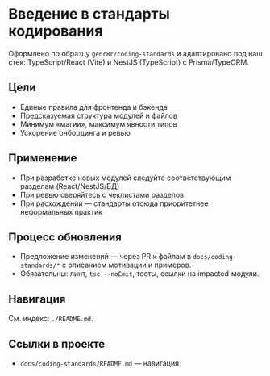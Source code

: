 # Введение в стандарты кодирования

Оформлено по образцу `genr8r/coding-standards` и адаптировано под наш стек: TypeScript/React (Vite) и NestJS (TypeScript) с Prisma/TypeORM.

## Цели
- Единые правила для фронтенда и бэкенда
- Предсказуемая структура модулей и файлов
- Минимум «магии», максимум явности типов
- Ускорение онбординга и ревью

## Применение
- При разработке новых модулей следуйте соответствующим разделам (React/NestJS/БД)
- При ревью сверяйтесь с чеклистами разделов
- При расхождении — стандарты отсюда приоритетнее неформальных практик

## Процесс обновления
- Предложение изменений — через PR к файлам в `docs/coding-standards/*` с описанием мотивации и примеров.
- Обязательны: линт, `tsc --noEmit`, тесты, ссылки на impacted‑модули.

## Навигация
См. индекс: `./README.md`.

## Ссылки в проекте
- `docs/coding-standards/README.md` — навигация